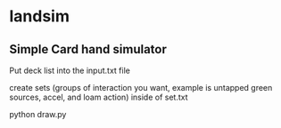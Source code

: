 # landsim
Simple Card hand simulator
----------------------------------------

Put deck list into the input.txt file

create sets (groups of interaction you want, example is untapped green sources, accel, and loam action) inside of set.txt

python draw.py
